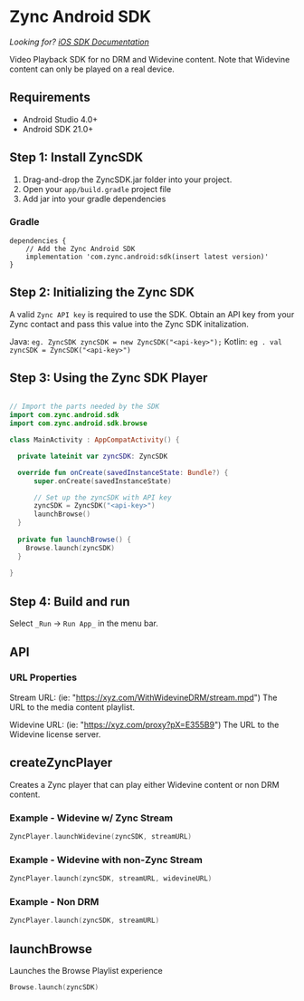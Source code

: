 # Zync Android SDK 
*Looking for? [iOS SDK Documentation](README.md)*

Video Playback SDK for no DRM and Widevine content. Note that Widevine content can only be played on a real device.

## Requirements

- Android Studio 4.0+
- Android SDK 21.0+

## **Step 1:** Install ZyncSDK

1. Drag-and-drop the ZyncSDK.jar folder into your project.
2. Open your `app/build.gradle` project file
3. Add jar into your gradle dependencies

### Gradle


```#groovy
dependencies {
    // Add the Zync Android SDK
    implementation 'com.zync.android:sdk(insert latest version)'
}
```

## **Step 2:** Initializing the Zync SDK

A valid `Zync API key` is required to use the SDK. Obtain an API key from your Zync contact and pass this value into the Zync SDK initalization. 

Java: `eg. ZyncSDK zyncSDK = new ZyncSDK("<api-key>");`
Kotlin: `eg . val zyncSDK = ZyncSDK("<api-key>")`


## **Step 3:** Using the Zync SDK Player

```kotlin

// Import the parts needed by the SDK
import com.zync.android.sdk
import com.zync.android.sdk.browse

class MainActivity : AppCompatActivity() {

  private lateinit var zyncSDK: ZyncSDK

  override fun onCreate(savedInstanceState: Bundle?) {
      super.onCreate(savedInstanceState)

      // Set up the zyncSDK with API key
      zyncSDK = ZyncSDK("<api-key>")
      launchBrowse()
  }
  
  private fun launchBrowse() {
    Browse.launch(zyncSDK)
  }
  
}
```

## **Step 4:** Build and run

Select `_Run` -> `Run App_` in the menu bar.

## API

### URL Properties

Stream URL: (ie: "https://xyz.com/WithWidevineDRM/stream.mpd")
The URL to the media content playlist. 

Widevine URL: (ie: "https://xyz.com/proxy?pX=E355B9")
The URL to the Widevine license server.


## createZyncPlayer

Creates a Zync player that can play either Widevine content or non DRM content.

### Example - Widevine w/ Zync Stream

```kotlin
ZyncPlayer.launchWidevine(zyncSDK, streamURL)
```

### Example - Widevine with non-Zync Stream

```kotlin
ZyncPlayer.launch(zyncSDK, streamURL, widevineURL)
```

### Example - Non DRM

```kotlin
ZyncPlayer.launch(zyncSDK, streamURL)
```

## launchBrowse

Launches the Browse Playlist experience

```kotlin
Browse.launch(zyncSDK)
```


